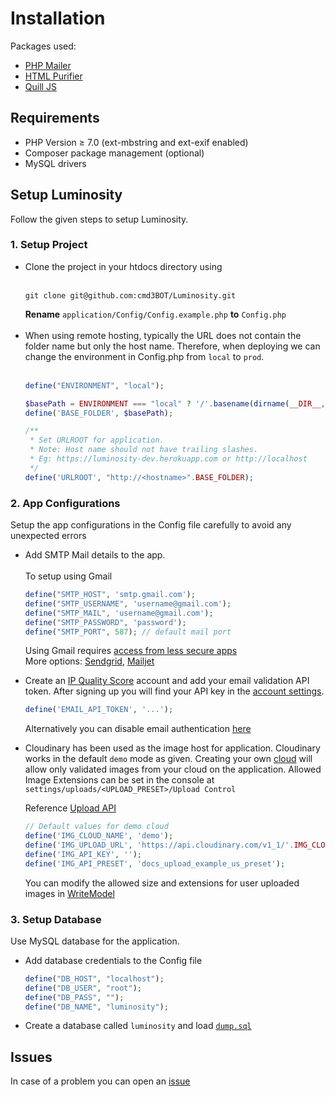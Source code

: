# Installation

 Packages used:
  - [PHP Mailer](https://github.com/PHPMailer/PHPMailer)
  - [HTML Purifier](https://github.com/ezyang/htmlpurifier)
  - [Quill JS](https://github.com/quilljs/quill)

 ## Requirements
  - PHP Version ≥ 7.0 (ext-mbstring and ext-exif enabled)
  - Composer package management (optional)
  - MySQL drivers
 
 ## Setup Luminosity 
 
 Follow the given steps to setup Luminosity.  <br>

  ### 1. Setup Project
  - Clone the project in your htdocs directory using <br><br>
    ```
    git clone git@github.com:cmd3BOT/Luminosity.git
    ```
    **Rename** `application/Config/Config.example.php` **to** ``Config.php``
    <br><br>
  - When using remote hosting, typically the URL does not contain the folder name but only the host name. 
    Therefore, when deploying we can change the environment in Config.php from ``local`` to ``prod``.  <br><br>
    ```php
    define("ENVIRONMENT", "local");

    $basePath = ENVIRONMENT === "local" ? '/'.basename(dirname(__DIR__, 2)) : '';
    define('BASE_FOLDER', $basePath); 

    /**
     * Set URLROOT for application.
     * Note: Host name should not have trailing slashes.
     * Eg: https://luminosity-dev.herokuapp.com or http://localhost
     */
    define('URLROOT', "http://<hostname>".BASE_FOLDER); 
    ```
  
  ### 2. App Configurations
   Setup the app configurations in the Config file carefully to avoid any unexpected errors <br>
 
  - Add SMTP Mail details to the app. <br><br>
    To setup using Gmail
    ```php
    define("SMTP_HOST", 'smtp.gmail.com');
    define("SMTP_USERNAME", 'username@gmail.com');
    define("SMTP_MAIL", 'username@gmail.com');
    define("SMTP_PASSWORD", 'password');
    define("SMTP_PORT", 587); // default mail port
    ```    
    Using Gmail requires [access from less secure apps](https://myaccount.google.com/lesssecureapps)
    <br>
    More options: [Sendgrid](http://sendgrid.com/), [Mailjet](https://www.mailjet.com/feature/smtp-relay/)
    
  - Create an [IP Quality Score](https://www.ipqualityscore.com/create-account) account and add your email validation API token. After signing up you will find your API key in the [account settings](https://www.ipqualityscore.com/user/settings). 
    ```php
    define('EMAIL_API_TOKEN', '...');
    ```
    
    Alternatively you can disable email authentication [here](https://github.com/cmd3BOT/Luminosity/blob/main/application/Controllers/AjaxControllers/User.php#L152)
    
  - Cloudinary has been used as the image host for application. Cloudinary works in the default ``demo`` mode as given. Creating your own [cloud](https://cloudinary.com/users/register/free) will allow only validated images from your cloud on the application. Allowed Image Extensions can be set in the console at ``settings/uploads/<UPLOAD_PRESET>/Upload Control``
    
    Reference [Upload API](https://cloudinary.com/documentation/image_upload_api_reference)
    ```php
    // Default values for demo cloud
    define('IMG_CLOUD_NAME', 'demo');
    define('IMG_UPLOAD_URL', 'https://api.cloudinary.com/v1_1/'.IMG_CLOUD_NAME.'/image/upload');
    define('IMG_API_KEY', '');
    define('IMG_API_PRESET', 'docs_upload_example_us_preset');
    ```
    
    You can modify the allowed size and extensions for user uploaded images in [WriteModel](https://github.com/cmd3BOT/Luminosity/blob/main/application/Models/WriteModel.php#L39)

  ### 3. Setup Database
  Use MySQL database for the application. 
  
  - Add database credentials to the Config file
    ```php
    define("DB_HOST", "localhost");
    define("DB_USER", "root");
    define("DB_PASS", "");
    define("DB_NAME", "luminosity");
    ```
  - Create a database called ``luminosity`` and load [``dump.sql``](https://github.com/cmd3BOT/Luminosity/blob/main/application/SQL/dump.sql)
  
## Issues
  In case of a problem you can open an [issue](https://github.com/cmd3BOT/Luminosity/issues)
  
